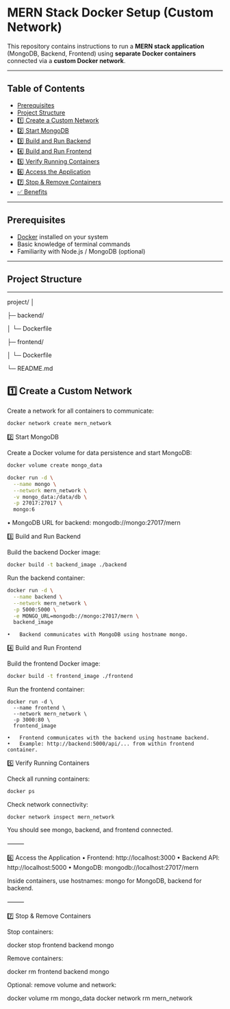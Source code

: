 # MERN Stack Docker Setup (Custom Network)

This repository contains instructions to run a **MERN stack application** (MongoDB, Backend, Frontend) using **separate Docker containers** connected via a **custom Docker network**.

---

## Table of Contents

- [Prerequisites](#prerequisites)
- [Project Structure](#project-structure)
- [1️⃣ Create a Custom Network](#1️⃣-create-a-custom-network)
- [2️⃣ Start MongoDB](#2️⃣-start-mongodb)
- [3️⃣ Build and Run Backend](#3️⃣-build-and-run-backend)
- [4️⃣ Build and Run Frontend](#4️⃣-build-and-run-frontend)
- [5️⃣ Verify Running Containers](#5️⃣-verify-running-containers)
- [6️⃣ Access the Application](#6️⃣-access-the-application)
- [7️⃣ Stop & Remove Containers](#7️⃣-stop--remove-containers)
- [✅ Benefits](#✅-benefits)

---

## Prerequisites

- [Docker](https://www.docker.com/) installed on your system  
- Basic knowledge of terminal commands  
- Familiarity with Node.js / MongoDB (optional)

---

## Project Structure
---
project/
│

├─ backend/

│   └─ Dockerfile

├─ frontend/

│   └─ Dockerfile

└─ README.md

## 1️⃣ Create a Custom Network

Create a network for all containers to communicate:

```bash
docker network create mern_network
```
2️⃣ Start MongoDB



Create a Docker volume for data persistence and start MongoDB:

```bash
docker volume create mongo_data

docker run -d \
  --name mongo \
  --network mern_network \
  -v mongo_data:/data/db \
  -p 27017:27017 \
  mongo:6
```

•	MongoDB URL for backend: mongodb://mongo:27017/mern

3️⃣ Build and Run Backend

Build the backend Docker image:

```bash
docker build -t backend_image ./backend
```

Run the backend container:


```bash
docker run -d \
  --name backend \
  --network mern_network \
  -p 5000:5000 \
  -e MONGO_URL=mongodb://mongo:27017/mern \
  backend_image
```

  	•	Backend communicates with MongoDB using hostname mongo.

4️⃣ Build and Run Frontend

Build the frontend Docker image:

```bash
docker build -t frontend_image ./frontend
```

Run the frontend container:

```
docker run -d \
  --name frontend \
  --network mern_network \
  -p 3000:80 \
  frontend_image
```
  	•	Frontend communicates with the backend using hostname backend.
	•	Example: http://backend:5000/api/... from within frontend container.


5️⃣ Verify Running Containers

Check all running containers:

```bash
docker ps
```

Check network connectivity:

```
docker network inspect mern_network
```
You should see mongo, backend, and frontend connected.



⸻

6️⃣ Access the Application
	•	Frontend: http://localhost:3000
	•	Backend API: http://localhost:5000
	•	MongoDB: mongodb://localhost:27017/mern

Inside containers, use hostnames: mongo for MongoDB, backend for backend.

⸻

7️⃣ Stop & Remove Containers

Stop containers:

docker stop frontend backend mongo


Remove containers:

docker rm frontend backend mongo

Optional: remove volume and network:

docker volume rm mongo_data
docker network rm mern_network
